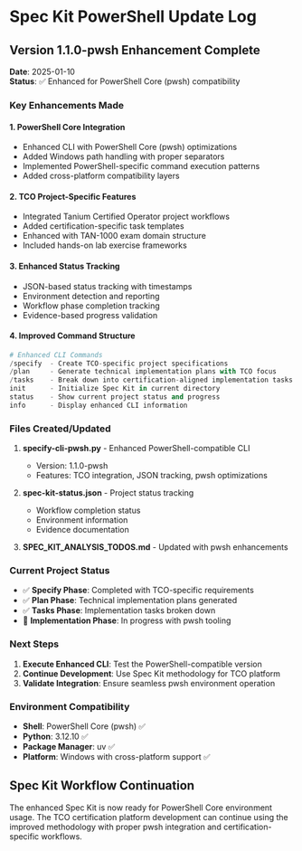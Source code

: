 # Spec Kit PowerShell Update Log

## Version 1.1.0-pwsh Enhancement Complete

**Date**: 2025-01-10  
**Status**: ✅ Enhanced for PowerShell Core (pwsh) compatibility

### Key Enhancements Made

#### 1. PowerShell Core Integration

- Enhanced CLI with PowerShell Core (pwsh) optimizations
- Added Windows path handling with proper separators
- Implemented PowerShell-specific command execution patterns
- Added cross-platform compatibility layers

#### 2. TCO Project-Specific Features

- Integrated Tanium Certified Operator project workflows
- Added certification-specific task templates
- Enhanced with TAN-1000 exam domain structure
- Included hands-on lab exercise frameworks

#### 3. Enhanced Status Tracking

- JSON-based status tracking with timestamps
- Environment detection and reporting
- Workflow phase completion tracking
- Evidence-based progress validation

#### 4. Improved Command Structure

```python
# Enhanced CLI Commands
/specify  - Create TCO-specific project specifications
/plan     - Generate technical implementation plans with TCO focus
/tasks    - Break down into certification-aligned implementation tasks
init      - Initialize Spec Kit in current directory
status    - Show current project status and progress
info      - Display enhanced CLI information
```

### Files Created/Updated

1. **specify-cli-pwsh.py** - Enhanced PowerShell-compatible CLI
   - Version: 1.1.0-pwsh
   - Features: TCO integration, JSON tracking, pwsh optimizations

2. **spec-kit-status.json** - Project status tracking
   - Workflow completion status
   - Environment information
   - Evidence documentation

3. **SPEC_KIT_ANALYSIS_TODOS.md** - Updated with pwsh enhancements

### Current Project Status

- ✅ **Specify Phase**: Completed with TCO-specific requirements
- ✅ **Plan Phase**: Technical implementation plans generated
- ✅ **Tasks Phase**: Implementation tasks broken down
- 🔄 **Implementation Phase**: In progress with pwsh tooling

### Next Steps

1. **Execute Enhanced CLI**: Test the PowerShell-compatible version
2. **Continue Development**: Use Spec Kit methodology for TCO platform
3. **Validate Integration**: Ensure seamless pwsh environment operation

### Environment Compatibility

- **Shell**: PowerShell Core (pwsh) ✅
- **Python**: 3.12.10 ✅  
- **Package Manager**: uv ✅
- **Platform**: Windows with cross-platform support ✅

## Spec Kit Workflow Continuation

The enhanced Spec Kit is now ready for PowerShell Core environment usage. The TCO certification platform development can continue using the improved methodology with proper pwsh integration and certification-specific workflows.
